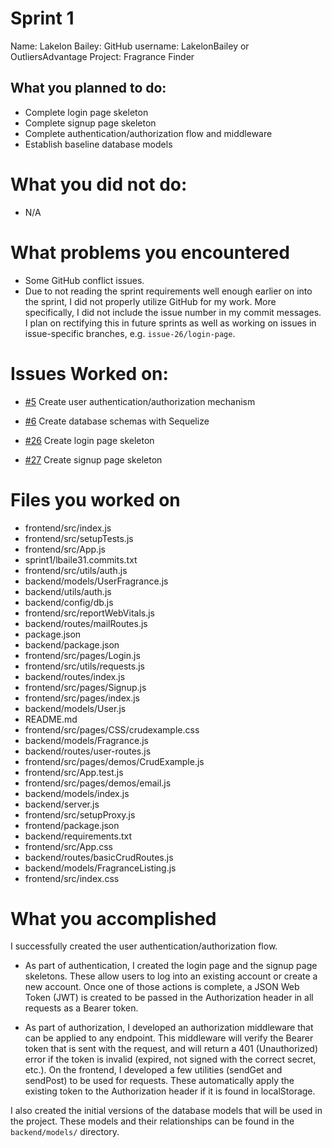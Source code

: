 # Sprint 1

Name: Lakelon Bailey:
GitHub username: LakelonBailey or OutliersAdvantage
Project: Fragrance Finder

## What you planned to do:
* Complete login page skeleton
* Complete signup page skeleton
* Complete authentication/authorization flow and middleware
* Establish baseline database models



# What you did not do:
* N/A


# What problems you encountered
* Some GitHub conflict issues.
* Due to not reading the sprint requirements well enough earlier on into the sprint, I did not properly utilize GitHub for my work. More specifically, I did not include the issue number in my commit messages. I plan on rectifying this in future sprints as well as working on issues in issue-specific branches, e.g. `issue-26/login-page`.

# Issues Worked on:
* [#5](https://github.com/utk-cs340-fall23/FragranceFinder/issues/6) Create user authentication/authorization mechanism

* [#6](https://github.com/utk-cs340-fall23/FragranceFinder/issues/6) Create database schemas with Sequelize

* [#26](https://github.com/utk-cs340-fall23/FragranceFinder/issues/26) Create login page skeleton

* [#27](https://github.com/utk-cs340-fall23/FragranceFinder/issues/2) Create signup page skeleton

# Files you worked on
* frontend/src/index.js
* frontend/src/setupTests.js
* frontend/src/App.js
* sprint1/lbaile31.commits.txt
* frontend/src/utils/auth.js
* backend/models/UserFragrance.js
* backend/utils/auth.js
* backend/config/db.js
* frontend/src/reportWebVitals.js
* backend/routes/mailRoutes.js
* package.json
* backend/package.json
* frontend/src/pages/Login.js
* frontend/src/utils/requests.js
* backend/routes/index.js
* frontend/src/pages/Signup.js
* frontend/src/pages/index.js
* backend/models/User.js
* README.md
* frontend/src/pages/CSS/crudexample.css
* backend/models/Fragrance.js
* backend/routes/user-routes.js
* frontend/src/pages/demos/CrudExample.js
* frontend/src/App.test.js
* frontend/src/pages/demos/email.js
* backend/models/index.js
* backend/server.js
* frontend/src/setupProxy.js
* frontend/package.json
* backend/requirements.txt
* frontend/src/App.css
* backend/routes/basicCrudRoutes.js
* backend/models/FragranceListing.js
* frontend/src/index.css

# What you accomplished
I successfully created the user authentication/authorization flow.

- As part of authentication, I created the login page and the signup page skeletons. These allow users to log into an existing account or create a new account. Once one of those actions is complete, a JSON Web Token (JWT) is created to be passed in the Authorization header in all requests as a Bearer token.

- As part of authorization, I developed an authorization middleware that can be applied to any endpoint. This middleware will verify the Bearer token that is sent with the request, and will return a 401 (Unauthorized) error if the token is invalid (expired, not signed with the correct secret, etc.). On the frontend, I developed a few utilities (sendGet and sendPost) to be used for requests. These automatically apply the existing token to the Authorization header if it is found in localStorage.

I also created the initial versions of the database models that will be used in the project. These models and their relationships can be found in the `backend/models/` directory.
